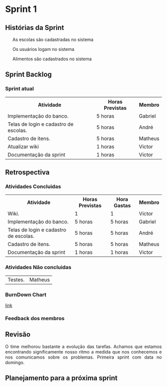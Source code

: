 <h1> Sprint 1 </h1>

<h2> Histórias da Sprint </h2>

<ul><p align="justify"> As escolas são cadastradas no sistema</p></ul>
<ul><p align="justify"> Os usuários logam no sistema</p></ul>
<ul><p align="justify"> Alimentos são cadastrados no sistema</p></ul>

<h2> Sprint Backlog </h2>

<h3> Sprint atual </h3>
<table>
  <tr>
    <th> Atividade </th>
    <th> Horas Previstas </th>
    <th> Membro </th>
  </tr>
  <tr>
    <td> Implementação do banco. </td>
    <td> 5 horas </td>
    <td> Gabriel </td>
  </tr>
  <tr>
    <td> Telas de login e cadastro de escolas. </td>
    <td> 5 horas </td>
    <td> André </td>
  </tr>
  <tr>
    <td> Cadastro de itens. </td>
    <td> 5 horas </td>
    <td> Matheus </td>
  </tr>
  <tr>
    <td> Atualizar wiki </td>
    <td> 1 horas </td>
    <td> Victor </td>
  </tr>
    <tr>
    <td> Documentação da sprint </td>
    <td> 1 horas </td>
    <td> Victor </td>
  </tr>
</table> 

<h2> Retrospectiva </h2>
<h3> Atividades Concluidas </h3>
<table>
  <tr>
    <th> Atividade </th>
    <th> Horas Previstas </th>
    <th> Hora Gastas </th>
    <th> Membro </th>
  </tr>
  <tr>
    <td> Wiki. </td>
    <td> 1 </td>
    <td> 1 </td>
    <td> Victor </td>
  </tr> 
  <tr>
    <td> Implementação do banco. </td>
    <td> 5 horas </td>
	<td> 5 horas </td>
    <td> Gabriel </td>
  </tr>
  <tr>
    <td> Telas de login e cadastro de escolas. </td>
    <td> 5 horas </td>
    <td> 5 horas </td>
    <td> André </td>
  </tr>
  <tr>
    <td> Cadastro de itens. </td>
    <td> 5 horas </td>
    <td> 5 horas </td>
    <td> Matheus </td>
  </tr>
  <tr>
    <td> Documentação da sprint </td>
    <td> 1 horas </td>
    <td> 1 horas </td>
    <td> Victor </td>
  </tr>

</table> 

<h3> Atividades Não concluidas </h3>

<table>
  <tr>
    <td> Testes. </td>
    <td> Matheus </td>
  </tr>
</table> 

<h3> BurnDown Chart </h3>

<a href="https://docs.google.com/spreadsheets/d/1F4zg84LUfO0RrQ7r9oebns8DssLGFd2F2MjHl3I0L5Y/edit#gid=0"> link </a>

<h3> Feedback dos membros</h3>

<h2> Revisão </h2>
<p align="justify"> O time melhorou bastante a evolução das tarefas. Achamos que estamos encontrando significamente nosso ritmo a medida que nos conhecemos e nos comunicamos sobre os problemas. Primeira sprint com data no domingo.<p>

<h2> Planejamento para a próxima sprint</h2>
<p align="justify"></p>
